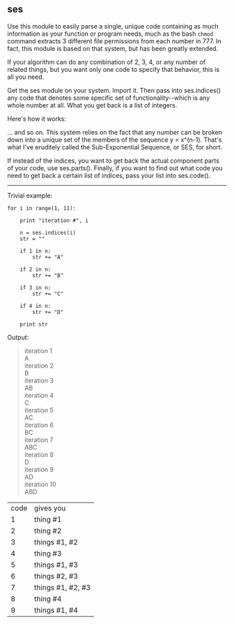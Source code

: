 ses
------

Use this module to easily parse a single, unique 
code containing as much information as your 
function or program needs, much as the bash 
`chmod` command extracts 3 different file
permissions from each number in 777. In fact, this 
module is based on that system, but has been 
greatly extended.  

If your algorithm can do any combination of 2, 3, 4, 
or any number of related things, but you want only 
one code to specify that behavior, this is all 
you need. 

Get the ses module on your system. Import it. 
Then pass into ses.indices() any code that denotes
some specific set of functionality--which is any
whole number at all. What you get back is a list
of integers.

Here's how it works:   

<table>
    <tr>
        <td>code</td>
        <td>gives you</td>
    </tr>
    <tr>
        <td>1</td>
        <td>thing #1</td>  
    </tr>
    <tr>
        <td>2</td>
        <td>thing #2</td>  
    <tr>
        <td>3</td>
        <td>things #1, #2</td>  
    </tr>
    <tr>
        <td>4</td>
        <td>thing #3</td>  
    </tr>
    <tr>
        <td>5</td>
        <td>things #1, #3</td>  
    </tr>
    <tr>
        <td>6</td>
        <td>things #2, #3</td>  
    </tr>
    <tr>
        <td>7</td>
        <td>things #1, #2, #3</td>  
    </tr>
    <tr>
        <td>8</td>
        <td>thing #4</td>  
    </tr>
    <tr>
        <td>9</td>
        <td>things #1, #4</td>  
    </tr> 

... and so on. This system relies on the fact that 
any number can be broken down into a unique set of 
the members of the sequence y = x^(n-1). That's what 
I've eruditely called the Sub-Exponential Sequence, 
or SES, for short.

If instead of the indices, you want to get back the
actual component parts of your code, use ses.parts().
Finally, if you want to find out what code you need to 
get back a certain list of indices, pass your list into
ses.code(). 

--------------------------

Trivial example:

    for i in range(1, 11):

        print "iteration #", i

        n = ses.indices(i)
        str = ""

        if 1 in n:
            str += "A"

        if 2 in n:
            str += "B"

        if 3 in n:
            str += "C"

        if 4 in n:
            str += "D"

        print str

Output:

> iteration 1  
> A  
> iteration 2  
> B  
> iteration 3  
> AB  
> iteration 4  
> C  
> iteration 5  
> AC  
> iteration 6  
> BC  
> iteration 7  
> ABC  
> iteration 8  
> D  
> iteration 9  
> AD  
> iteration 10   
> ABD  

